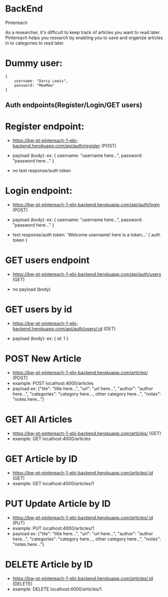 # BackEnd

Pintereach

As a researcher, it's difficult to keep track of articles you want to read later. Pintereach helps you research by enabling you to save and organize articles in to categories to read later.

# Dummy user:
    {
        username: "Darcy Lewis",
        password: "MewMew"
    }

## Auth endpoints(Register/Login/GET users)

# Register endpoint:
- https://bw-pt-pintereach-1-ebi-backend.herokuapp.com/api/auth/register (POST)

- payload (body):
   ex: {
        username: "username here...",
        password: "password here..."
    }

- no text response/auth token

# Login endpoint:
- https://bw-pt-pintereach-1-ebi-backend.herokuapp.com/api/auth/login (POST)

- payload (body):
   ex: {
        username: "username here...",
        password: "password here..."
    }

- text response/auth token:
    'Welcome username! here is a token...' { auth token }

# GET users endpoint
- https://bw-pt-pintereach-1-ebi-backend.herokuapp.com/api/auth/users (GET)

- no payload (body)

# GET users by id
- https://bw-pt-pintereach-1-ebi-backend.herokuapp.com/api/auth/users/:id (GET)

- payload (body): 
   ex: {
        id: 1
    }

# POST New Article
- https://bw-pt-pintereach-1-ebi-backend.herokuapp.com/articles/ (POST)
- example: POST localhost:4000/articles
- payload ex: {"tile": "title here...", "url": "url here...", "author": "author here...", 
    "categories": "category here..., other category here...", "notes": "notes here..."}

# GET All Articles
- https://bw-pt-pintereach-1-ebi-backend.herokuapp.com/articles/ (GET)
- example: GET localhost:4000/articles

# GET Article by ID
- https://bw-pt-pintereach-1-ebi-backend.herokuapp.com/articles/:id (GET)
- example: GET localhost:4000/articles/1

# PUT Update Article by ID
- https://bw-pt-pintereach-1-ebi-backend.herokuapp.com/articles/:id (PUT)
- example: PUT localhost:4000/articles/1
- payload ex: {"tile": "title here...", "url": "url here...", "author": "author here...", 
    "categories": "category here..., other category here...", "notes": "notes here..."}

# DELETE Article by ID
- https://bw-pt-pintereach-1-ebi-backend.herokuapp.com/articles/:id (DELETE)
- example: DELETE localhost:4000/articles/1

